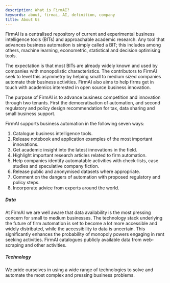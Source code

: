 ```yaml
---
description: What is FirmAI?
keywords: about, firmai, AI, definition, company
title: About Us
---
```


FirmAI is a centralised repository of current and experimental business intelligence tools (BITs) and approachable academic research. Any tool that advances business automation is simply called a BIT; this includes among others, machine learning, econometric, statistical and decision optimising tools.

The expectation is that most BITs are already widely known and used by companies with monopolistic characteristics. The contributors to FirmAI seek to level this asymmetry by helping small to medium sized companies automate their business activities. FirmAI also aims to help firms get in touch with academics interested in open source business innovation. 

The purpose of FirmAI is to advance business competition and innovation through two tenants. First the democratisation of automation, and second regulatory and policy design recommendation for tax, data sharing and small business support. 

FirmAI supports business automation in the following seven ways:

1. Catalogue business intelligence tools. 
2. Release notebook and application examples of the most important innovations.
3. Get academic insight into the latest innovations in the field. 
3. Highlight important research articles related to firm automation.
4. Help companies identify automatable activities with check-lists, case studies and speculative company fiction.
5. Release public and anonymised datasets where appropriate. 
6. Comment on the dangers of automation with proposed regulatory and policy steps. 
7. Incorporate advice from experts around the world.


##### Data

At FirmAI we are well aware that data availability is the most pressing concern for small to medium businesses. The technology stack underlying the future of firm automation is set to become a lot more accessible and widely distributed, while the accessibility to data is uncertain. This significantly enhances the probability of monopoly powers engaging in rent seeking activities. FirmAI catalogues publicly available data from web-scraping and other activities.

##### Technology

We pride ourselves in using a wide range of technologies to solve and automate the most complex and pressing business problems.